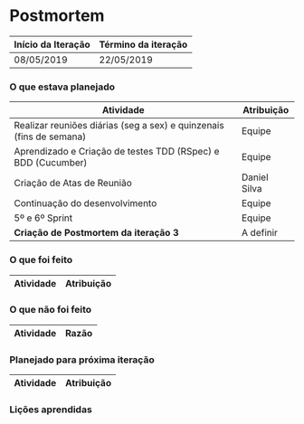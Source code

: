 # Postmortem

Início da Iteração | Término da iteração
------------------ | -------------------
08/05/2019         | 22/05/2019


### O que estava planejado
| Atividade                                                           | Atribuição           |
| ------------------------------------------------------------------- | -------------------- |
| Realizar reuniões diárias (seg a sex) e quinzenais (fins de semana) | Equipe               |
| Aprendizado e Criação de testes TDD (RSpec) e BDD (Cucumber)        | Equipe               |
| Criação de Atas de Reunião                                          | Daniel Silva         |
| Continuação do desenvolvimento                                      | Equipe               |
| 5º e 6º Sprint                                                      | Equipe               |
| **Criação de Postmortem da iteração 3**                             | A definir            |


### O que foi feito
| Atividade                                                           | Atribuição           |
| ------------------------------------------------------------------- | -------------------- |


### O que não foi feito
| Atividade                        | Razão                                                                      |
| -------------------------------- | -------------------------------------------------------------------------- |

### Planejado para próxima iteração
| Atividade                                                           | Atribuição           |
| ------------------------------------------------------------------- | -------------------- |

### Lições aprendidas
